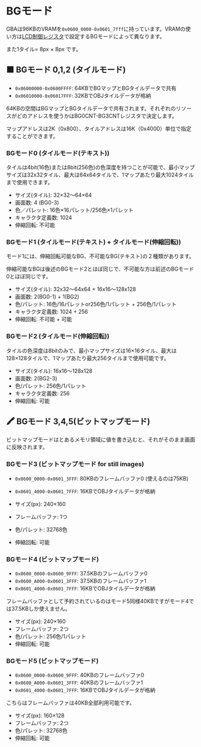 # BGモード

GBAは96KBのVRAMを`0x0600_0000-0x0601_7fff`に持っています。VRAMの使い方は[LCD制御レジスタ](./lcd_control.md)で設定するBGモードによって異なります。

また1タイル= 8px × 8px です。

## 🟫 BGモード 0,1,2 (タイルモード)

- `0x06000000-0x0600FFFF`:  64KBでBGマップとBGタイルデータで共有
- `0x06010000-0x06017FFF`:  32KBでOBJタイルデータが格納

64KBの空間はBGマップとBGタイルデータで共有されます。それぞれのリソースがどのアドレスを使うかはBG0CNT-BG3CNTレジスタで決定します。

マップアドレスは2K（0x800）、タイルアドレスは16K（0x4000）単位で指定することができます。

### BGモード0 (タイルモード(テキスト))

タイルは4bit(16色)または8bit(256色)の色深度を持つことが可能で、最小マップサイズは32x32タイル、最大は64x64タイルで、1マップあたり最大1024タイルまで使用できます。

- サイズ(タイル): 	32×32～64×64
- 画面数: 	4 (BG0-3)
- 色／パレット: 	16色×16パレット/256色×1パレット
- キャラクタ定義数: 	1024
- 伸縮回転: 	不可能

### BGモード1 (タイルモード(テキスト) + タイルモード(伸縮回転))

モード1には、伸縮回転可能なBG、不可能なBG(テキスト)の２種類があります。

伸縮可能なBGは後述のBGモード2とほぼ同じで、不可能な方は前述のBGモード0とほぼ同じです。

- サイズ(タイル):	32x32～64x64 + 16x16～128x128
- 画面数:	2(BG0-1) + 1(BG2)
- 色/パレット:	16色/16パレットor256色/1パレット + 256色/1パレット
- キャラクタ定義数:	1024 + 256
- 伸縮回転:	不可能 + 可能

### BGモード2 (タイルモード(伸縮回転))

タイルの色深度は8bitのみで、最小マップサイズは16×16タイル、最大は128×128タイルで、1マップあたり最大256タイルまで使用可能です。

- サイズ(タイル):	16x16～128x128
- 画面数:	2(BG2-3)
- 色/パレット:	256色/1パレット
- キャラクタ定義数:	256
- 伸縮回転:	可能

## 🖍 BGモード 3,4,5(ビットマップモード)

ビットマップモードはとあるメモリ領域に値を書き込むと、それがそのまま画面に反映されます。

### BGモード3 (ビットマップモード for still images)

- `0x0600_0000-0x0601_3FFF`:  80KBのフレームバッファ0 (使えるのは75KB)
- `0x0601_4000-0x0601_7FFF`:  16KBでOBJタイルデータが格納

- サイズ(px): 240×160
- フレームバッファ: 1つ
- 色/パレット: 32768色
- 伸縮回転: 可能

### BGモード4 (ビットマップモード)

- `0x0600_0000-0x0600_9FFF`: 37.5KBのフレームバッファ0
- `0x0600_A000-0x0601_3FFF`: 37.5KBのフレームバッファ1
- `0x0601_4000-0x0601_7FFF`: 16KBでOBJタイルデータが格納

フレームバッファとして予約されているのはモード5同様40KBですがモード4では37.5KBしか使えません。

- サイズ(px): 240×160
- フレームバッファ: 2つ
- 色/パレット: 256色/1パレット
- 伸縮回転: 可能

### BGモード5 (ビットマップモード)

- `0x0600_0000-0x0600_9FFF`: 40KBのフレームバッファ0
- `0x0600_A000-0x0601_3FFF`: 40KBのフレームバッファ1
- `0x0601_4000-0x0601_7FFF`: 16KBでOBJタイルデータが格納

こちらはフレームバッファは40KB全部利用可能です。

- サイズ(px): 160×128
- フレームバッファ: 2つ
- 色/パレット: 32768色
- 伸縮回転: 可能

